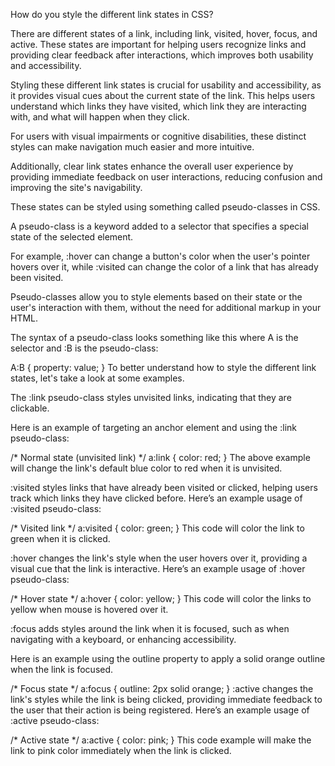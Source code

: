 How do you style the different link states in CSS?

There are different states of a link, including link, visited, hover, focus, and active. These states are important for helping users recognize links and providing clear feedback after interactions, which improves both usability and accessibility.

Styling these different link states is crucial for usability and accessibility, as it provides visual cues about the current state of the link. This helps users understand which links they have visited, which link they are interacting with, and what will happen when they click.

For users with visual impairments or cognitive disabilities, these distinct styles can make navigation much easier and more intuitive.

Additionally, clear link states enhance the overall user experience by providing immediate feedback on user interactions, reducing confusion and improving the site's navigability.

These states can be styled using something called pseudo-classes in CSS.

A pseudo-class is a keyword added to a selector that specifies a special state of the selected element.

For example, :hover can change a button's color when the user's pointer hovers over it, while :visited can change the color of a link that has already been visited.

Pseudo-classes allow you to style elements based on their state or the user's interaction with them, without the need for additional markup in your HTML.

The syntax of a pseudo-class looks something like this where A is the selector and :B is the pseudo-class:

A:B {
  property: value;
}
To better understand how to style the different link states, let's take a look at some examples.

The :link pseudo-class styles unvisited links, indicating that they are clickable.

Here is an example of targeting an anchor element and using the :link pseudo-class:

/* Normal state (unvisited link) */
a:link { 
  color: red;
}
The above example will change the link's default blue color to red when it is unvisited.

:visited styles links that have already been visited or clicked, helping users track which links they have clicked before. Here’s an example usage of :visited pseudo-class:

/* Visited link */
a:visited {
  color: green;
}
This code will color the link to green when it is clicked.

:hover changes the link's style when the user hovers over it, providing a visual cue that the link is interactive. Here’s an example usage of :hover pseudo-class:

/* Hover state */
a:hover {
  color: yellow;
}
This code will color the links to yellow when mouse is hovered over it.

:focus adds styles around the link when it is focused, such as when navigating with a keyboard, or enhancing accessibility.

Here is an example using the outline property to apply a solid orange outline when the link is focused.

/* Focus state */
a:focus {
  outline: 2px solid orange;
}
:active changes the link's styles while the link is being clicked, providing immediate feedback to the user that their action is being registered. Here’s an example usage of :active pseudo-class:

/* Active state */
a:active {
  color: pink;
}
This code example will make the link to pink color immediately when the link is clicked.